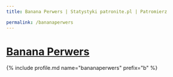 ```yaml
---
title: Banana Perwers | Statystyki patronite.pl | Patromierz

permalink: /bananaperwers
---
```


# [Banana Perwers](https://patronite.pl/bananaperwers)

{% include profile.md name="bananaperwers" prefix="b" %}
